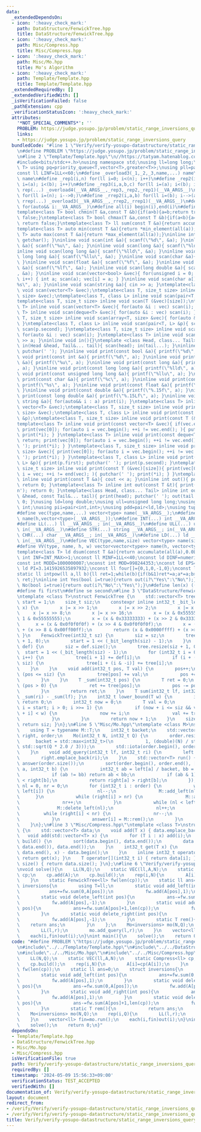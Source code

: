 ```yaml
---
data:
  _extendedDependsOn:
  - icon: ':heavy_check_mark:'
    path: DataStructure/FenwickTree.hpp
    title: DataStructure/FenwickTree.hpp
  - icon: ':heavy_check_mark:'
    path: Misc/Compress.hpp
    title: Misc/Compress.hpp
  - icon: ':heavy_check_mark:'
    path: Misc/Mo.hpp
    title: Mo's Algorithm
  - icon: ':heavy_check_mark:'
    path: Template/Template.hpp
    title: Template/Template.hpp
  _extendedRequiredBy: []
  _extendedVerifiedWith: []
  _isVerificationFailed: false
  _pathExtension: cpp
  _verificationStatusIcon: ':heavy_check_mark:'
  attributes:
    '*NOT_SPECIAL_COMMENTS*': ''
    PROBLEM: https://judge.yosupo.jp/problem/static_range_inversions_query
    links:
    - https://judge.yosupo.jp/problem/static_range_inversions_query
  bundledCode: "#line 1 \"Verify/verify-yosupo-datastructure/static_range_inversions_query-mo.test.cpp\"\
    \n#define PROBLEM \"https://judge.yosupo.jp/problem/static_range_inversions_query\"\
    \n#line 2 \"Template/Template.hpp\"\n//https://tatyam.hatenablog.com/entry/2019/12/15/003634\n\
    #include<bits/stdc++.h>\nusing namespace std;\nusing ll=long long;\ntemplate<class\
    \ T> using pq=priority_queue<T,vector<T>,greater<T>>;\nusing pll=pair<ll,ll>;\n\
    const ll LINF=1LL<<60;\n#define _overload3(_1,_2,_3,name,...) name\n#define _overload4(_1,_2,_3,_4,name,...)\
    \ name\n#define _rep1(i,n) for(ll i=0; i<(n); i++)\n#define _rep2(i,a,b) for(ll\
    \ i=(a); i<(b); i++)\n#define _rep3(i,a,b,c) for(ll i=(a); i<(b); i+=(c))\n#define\
    \ rep(...) _overload4(__VA_ARGS__,_rep3,_rep2,_rep1)(__VA_ARGS__)\n#define _rrep1(i,n)\
    \ for(ll i=(n); i-->0;)\n#define _rrep2(i,a,b) for(ll i=(b); i-->(a);)\n#define\
    \ rrep(...) _overload3(__VA_ARGS__,_rrep2,_rrep1)(__VA_ARGS__)\n#define each(i,...)\
    \ for(auto&& i:__VA_ARGS__)\n#define all(i) begin(i),end(i)\n#define rall(i) rbegin(i),rend(i)\n\
    template<class T> bool chmin(T &a,const T &b){if(a>b){a=b;return true;}else return\
    \ false;}\ntemplate<class T> bool chmax(T &a,const T &b){if(a<b){a=b;return true;}else\
    \ return false;}\ntemplate<class T> ll sum(const T &a){return accumulate(all(a),0LL);}\n\
    template<class T> auto min(const T &a){return *min_element(all(a));}\ntemplate<class\
    \ T> auto max(const T &a){return *max_element(all(a));}\ninline int scan(){ return\
    \ getchar(); }\ninline void scan(int &a){ scanf(\"%d\", &a); }\ninline void scan(unsigned\
    \ &a){ scanf(\"%u\", &a); }\ninline void scan(long &a){ scanf(\"%ld\", &a); }\n\
    inline void scan(long long &a){ scanf(\"%lld\", &a); }\ninline void scan(unsigned\
    \ long long &a){ scanf(\"%llu\", &a); }\ninline void scan(char &a){ cin >> a;\
    \ }\ninline void scan(float &a){ scanf(\"%f\", &a); }\ninline void scan(double\
    \ &a){ scanf(\"%lf\", &a); }\ninline void scan(long double &a){ scanf(\"%Lf\"\
    , &a); }\ninline void scan(vector<bool> &vec){ for(unsigned i = 0; i < vec.size();\
    \ i++) { int a; scan(a); vec[i] = a; } }\ninline void scan(char a[]){ scanf(\"\
    %s\", a); }\ninline void scan(string &a){ cin >> a; }\ntemplate<class T> inline\
    \ void scan(vector<T> &vec);\ntemplate<class T, size_t size> inline void scan(array<T,\
    \ size> &vec);\ntemplate<class T, class L> inline void scan(pair<T, L> &p);\n\
    template<class T, size_t size> inline void scan(T (&vec)[size]);\ntemplate<class\
    \ T> inline void scan(vector<T> &vec){ for(auto &i : vec) scan(i); }\ntemplate<class\
    \ T> inline void scan(deque<T> &vec){ for(auto &i : vec) scan(i); }\ntemplate<class\
    \ T, size_t size> inline void scan(array<T, size> &vec){ for(auto &i : vec) scan(i);\
    \ }\ntemplate<class T, class L> inline void scan(pair<T, L> &p){ scan(p.first);\
    \ scan(p.second); }\ntemplate<class T, size_t size> inline void scan(T (&vec)[size]){\
    \ for(auto &i : vec) scan(i); }\ntemplate<class T> inline void scan(T &a){ cin\
    \ >> a; }\ninline void in(){}\ntemplate <class Head, class... Tail> inline void\
    \ in(Head &head, Tail&... tail){ scan(head); in(tail...); }\ninline void print(){\
    \ putchar(' '); }\ninline void print(const bool &a){ printf(\"%d\", a); }\ninline\
    \ void print(const int &a){ printf(\"%d\", a); }\ninline void print(const unsigned\
    \ &a){ printf(\"%u\", a); }\ninline void print(const long &a){ printf(\"%ld\"\
    , a); }\ninline void print(const long long &a){ printf(\"%lld\", a); }\ninline\
    \ void print(const unsigned long long &a){ printf(\"%llu\", a); }\ninline void\
    \ print(const char &a){ printf(\"%c\", a); }\ninline void print(const char a[]){\
    \ printf(\"%s\", a); }\ninline void print(const float &a){ printf(\"%.15f\", a);\
    \ }\ninline void print(const double &a){ printf(\"%.15f\", a); }\ninline void\
    \ print(const long double &a){ printf(\"%.15Lf\", a); }\ninline void print(const\
    \ string &a){ for(auto&& i : a) print(i); }\ntemplate<class T> inline void print(const\
    \ vector<T> &vec);\ntemplate<class T, size_t size> inline void print(const array<T,\
    \ size> &vec);\ntemplate<class T, class L> inline void print(const pair<T, L>\
    \ &p);\ntemplate<class T, size_t size> inline void print(const T (&vec)[size]);\n\
    template<class T> inline void print(const vector<T> &vec){ if(vec.empty()) return;\
    \ print(vec[0]); for(auto i = vec.begin(); ++i != vec.end(); ){ putchar(' ');\
    \ print(*i); } }\ntemplate<class T> inline void print(const deque<T> &vec){ if(vec.empty())\
    \ return; print(vec[0]); for(auto i = vec.begin(); ++i != vec.end(); ){ putchar('\
    \ '); print(*i); } }\ntemplate<class T, size_t size> inline void print(const array<T,\
    \ size> &vec){ print(vec[0]); for(auto i = vec.begin(); ++i != vec.end(); ){ putchar('\
    \ '); print(*i); } }\ntemplate<class T, class L> inline void print(const pair<T,\
    \ L> &p){ print(p.first); putchar(' '); print(p.second); }\ntemplate<class T,\
    \ size_t size> inline void print(const T (&vec)[size]){ print(vec[0]); for(auto\
    \ i = vec; ++i != end(vec); ){ putchar(' '); print(*i); } }\ntemplate<class T>\
    \ inline void print(const T &a){ cout << a; }\ninline int out(){ putchar('\\n');\
    \ return 0; }\ntemplate<class T> inline int out(const T &t){ print(t); putchar('\\\
    n'); return 0; }\ntemplate<class Head, class... Tail> inline int out(const Head\
    \ &head, const Tail&... tail){ print(head); putchar(' '); out(tail...); return\
    \ 0; }\nusing ld=long double;\nusing ull=unsigned long long;\nusing uint=unsigned\
    \ int;\nusing pii=pair<int,int>;\nusing pdd=pair<ld,ld>;\nusing tuplis=array<ll,3>;\n\
    #define vec(type,name,...) vector<type> name(__VA_ARGS__);\n#define vv(type,name,h,...)vector<vector<type>>\
    \ name(h,vector<type>(__VA_ARGS__));\n#define INT(...) int __VA_ARGS__; in(__VA_ARGS__)\n\
    #define LL(...) ll __VA_ARGS__; in(__VA_ARGS__)\n#define ULL(...) ull __VA_ARGS__;\
    \ in(__VA_ARGS__)\n#define STR(...) string __VA_ARGS__; in(__VA_ARGS__)\n#define\
    \ CHR(...) char __VA_ARGS__; in(__VA_ARGS__)\n#define LD(...) ld __VA_ARGS__;\
    \ in(__VA_ARGS__)\n#define VEC(type,name,size) vector<type> name(size); in(name)\n\
    #define VV(type, name, h, w) vector<vector<type>> name(h, vector<type>(w)); in(name)\n\
    template<class T> ld dsum(const T &a){return accumulate(all(a),0.0L);}\nconst\
    \ int INF=INT_MAX>>1;\nconst ll MINF=1LL<<40;\nconst ld DINF=numeric_limits<ld>::infinity();\n\
    const int MODD=1000000007;\nconst int MOD=998244353;\nconst ld EPS=1e-9;\nconst\
    \ ld PI=3.1415926535897932;\nconst ll four[]={0,1,0,-1,0};\nconst ll eight[]={0,1,1,0,-1,-1,1,-1,0};\n\
    static ll intpow(ll a,ll b){ll ret=1;while(b){if(b&1)ret*=a;a*=a;b>>=1;}return\
    \ ret;}\ninline int Yes(bool i=true){return out(i?\"Yes\":\"No\");}\ninline int\
    \ No(bool i=true){return out(i?\"No\":\"Yes\");}\n#define len(x) ((int)(x).size())\n\
    #define fi first\n#define se second\n#line 3 \"DataStructure/FenwickTree.hpp\"\
    \ntemplate <class T>\nstruct FenwickTree {\n    std::vector<T> tree;\n    int32_t\
    \ start = 1;\n    size_t siz;\n    constexpr inline int32_t _bit_length(int32_t\
    \ x) {\n        x |= x >> 1;\n        x |= x >> 2;\n        x |= x >> 4;\n   \
    \     x |= x >> 8;\n        x |= x >> 16;\n        x = (x & 0x55555555) + (x >>\
    \ 1 & 0x55555555);\n        x = (x & 0x33333333) + (x >> 2 & 0x33333333);\n  \
    \      x = (x & 0x0f0f0f0f) + (x >> 4 & 0x0f0f0f0f);\n        x = (x & 0x00ff00ff)\
    \ + (x >> 8 & 0x00ff00ff);\n        return (x & 0x0000ffff) + (x >> 16);\n   \
    \ }\n    FenwickTree(int32_t sz) {\n        siz = sz;\n        tree.resize(sz\
    \ + 1, 0);\n        start = 1 << (_bit_length(siz) - 1);\n    }\n    FenwickTree(std::vector<T>\
    \ def) {\n        siz = def.size();\n        tree.resize(siz + 1, 0);\n      \
    \  start = 1 << (_bit_length(siz) - 1);\n        for (int32_t i = 0; i < siz;\
    \ i++) {\n            tree[i + 1] += def[i];\n            if (i + (i & -i) <=\
    \ siz) {\n                tree[i + (i & -i)] += tree[i];\n            }\n    \
    \    }\n    }\n    void add(int32_t pos, T val) {\n        pos++;\n        while\
    \ (pos <= siz) {\n            tree[pos] += val;\n            pos += pos & -pos;\n\
    \        }\n    }\n    T _sum(int32_t pos) {\n        T ret = 0;\n        while\
    \ (pos > 0) {\n            ret += tree[pos];\n            pos -= pos & -pos;\n\
    \        }\n        return ret;\n    }\n    T sum(int32_t lf, int32_t ri) { return\
    \ _sum(ri) - _sum(lf); }\n    int32_t lower_bound(T w) {\n        if (w <= 0)\
    \ return 0;\n        int32_t now = 0;\n        T val = 0;\n        for (int32_t\
    \ i = start; i > 0; i >>= 1) {\n            if (now + i <= siz && val + tree[now\
    \ + i] < w) {\n                now += i;\n                val += tree[now];\n\
    \            }\n        }\n        return now + 1;\n    }\n    size_t size() {\
    \ return siz; }\n};\n#line 5 \"Misc/Mo.hpp\"\ntemplate <class M>\nstruct Mo {\n\
    \    using T = typename M::T;\n    int32_t backet;\n    std::vector<int32_t> left,\
    \ right, order;\n    Mo(int32_t N, int32_t Q) {\n        order.resize(Q);\n  \
    \      backet = std::max<int32_t>(\n            1, (double)(N) / std::max<double>(1,\
    \ std::sqrt(Q * 2.0 / 3)));\n        std::iota(order.begin(), order.end(), 0);\n\
    \    }\n    void add_query(int32_t lf, int32_t ri) {\n        left.emplace_back(lf);\n\
    \        right.emplace_back(ri);\n    }\n    std::vector<T> run() {\n        std::vector<T>\
    \ answer(order.size());\n        sort(order.begin(), order.end(), [&](int32_t\
    \ a, int32_t b) {\n            int32_t ab = left[a] / backet, bb = left[b] / backet;\n\
    \            if (ab != bb) return ab < bb;\n            if (ab & 1) return right[a]\
    \ < right[b];\n            return right[a] > right[b];\n        });\n        int32_t\
    \ nl = 0, nr = 0;\n        for (int32_t i : order) {\n            while (nl >\
    \ left[i]) {\n                nl--;\n                M::add_left(nl);\n      \
    \      }\n            while (right[i] > nr) {\n                M::add_right(nr);\n\
    \                nr++;\n            }\n            while (nl < left[i]) {\n  \
    \              M::delete_left(nl);\n                nl++;\n            }\n   \
    \         while (right[i] < nr) {\n                nr--;\n                M::delete_right(nr);\n\
    \            }\n            answer[i] = M::rem();\n        }\n        return answer;\n\
    \    }\n};\n#line 3 \"Misc/Compress.hpp\"\ntemplate <class T>\nstruct Compress\
    \ {\n    std::vector<T> data;\n    void add(T x) { data.emplace_back(x); }\n \
    \   void add(std::vector<T> x) {\n        for (T i : x) add(i);\n    }\n    void\
    \ build() {\n        sort(data.begin(), data.end());\n        data.erase(unique(data.begin(),\
    \ data.end()), data.end());\n    }\n    int32_t get(T x) {\n        return std::lower_bound(data.begin(),\
    \ data.end(), x) - data.begin();\n    }\n    inline int32_t operator()(T x) {\
    \ return get(x); }\n    T operator[](int32_t i) { return data[i]; }\n    size_t\
    \ size() { return data.size(); }\n};\n#line 6 \"Verify/verify-yosupo-datastructure/static_range_inversions_query-mo.test.cpp\"\
    \nvoid solve(){\n    LL(N,Q);\n    static VEC(ll,A,N);\n    static Compress<ll>\
    \ cp;\n    cp.add(A);\n    cp.build();\n    rep(i,N){\n        A[i]=cp(A[i]);\n\
    \    }\n    static FenwickTree<ll> fw(len(cp));\n    static ll ans=0;\n    struct\
    \ inversions{\n        using T=ll;\n        static void add_left(int pos){\n \
    \           ans+=fw.sum(0,A[pos]);\n            fw.add(A[pos],1);\n        }\n\
    \        static void delete_left(int pos){\n            ans-=fw.sum(0,A[pos]);\n\
    \            fw.add(A[pos],-1);\n        }\n        static void add_right(int\
    \ pos){\n            ans+=fw.sum(A[pos]+1,len(cp));\n            fw.add(A[pos],1);\n\
    \        }\n        static void delete_right(int pos){\n            ans-=fw.sum(A[pos]+1,len(cp));\n\
    \            fw.add(A[pos],-1);\n        }\n        static T rem(){\n        \
    \    return ans;\n        }\n    };\n    Mo<inversions> mo(N,Q);\n    rep(i,Q){\n\
    \        LL(l,r);\n        mo.add_query(l,r);\n    }\n    vector<ll> fin=mo.run();\n\
    \    each(i,fin)out(i);\n}\nint main(){\n    solve();\n    return 0;\n}\n"
  code: "#define PROBLEM \"https://judge.yosupo.jp/problem/static_range_inversions_query\"\
    \n#include\"../../Template/Template.hpp\"\n#include\"../../DataStructure/FenwickTree.hpp\"\
    \n#include\"../../Misc/Mo.hpp\"\n#include\"../../Misc/Compress.hpp\"\nvoid solve(){\n\
    \    LL(N,Q);\n    static VEC(ll,A,N);\n    static Compress<ll> cp;\n    cp.add(A);\n\
    \    cp.build();\n    rep(i,N){\n        A[i]=cp(A[i]);\n    }\n    static FenwickTree<ll>\
    \ fw(len(cp));\n    static ll ans=0;\n    struct inversions{\n        using T=ll;\n\
    \        static void add_left(int pos){\n            ans+=fw.sum(0,A[pos]);\n\
    \            fw.add(A[pos],1);\n        }\n        static void delete_left(int\
    \ pos){\n            ans-=fw.sum(0,A[pos]);\n            fw.add(A[pos],-1);\n\
    \        }\n        static void add_right(int pos){\n            ans+=fw.sum(A[pos]+1,len(cp));\n\
    \            fw.add(A[pos],1);\n        }\n        static void delete_right(int\
    \ pos){\n            ans-=fw.sum(A[pos]+1,len(cp));\n            fw.add(A[pos],-1);\n\
    \        }\n        static T rem(){\n            return ans;\n        }\n    };\n\
    \    Mo<inversions> mo(N,Q);\n    rep(i,Q){\n        LL(l,r);\n        mo.add_query(l,r);\n\
    \    }\n    vector<ll> fin=mo.run();\n    each(i,fin)out(i);\n}\nint main(){\n\
    \    solve();\n    return 0;\n}"
  dependsOn:
  - Template/Template.hpp
  - DataStructure/FenwickTree.hpp
  - Misc/Mo.hpp
  - Misc/Compress.hpp
  isVerificationFile: true
  path: Verify/verify-yosupo-datastructure/static_range_inversions_query-mo.test.cpp
  requiredBy: []
  timestamp: '2024-05-09 15:56:33+09:00'
  verificationStatus: TEST_ACCEPTED
  verifiedWith: []
documentation_of: Verify/verify-yosupo-datastructure/static_range_inversions_query-mo.test.cpp
layout: document
redirect_from:
- /verify/Verify/verify-yosupo-datastructure/static_range_inversions_query-mo.test.cpp
- /verify/Verify/verify-yosupo-datastructure/static_range_inversions_query-mo.test.cpp.html
title: Verify/verify-yosupo-datastructure/static_range_inversions_query-mo.test.cpp
---
```

